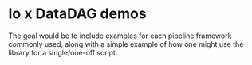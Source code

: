 Io x DataDAG demos
==================

The goal would be to include examples for each pipeline framework commonly used, along
with a simple example of how one might use the library for a single/one-off script.
